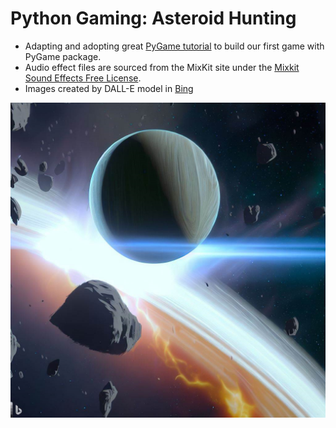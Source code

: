 # Python Gaming: Asteroid Hunting

- Adapting and adopting great [PyGame tutorial](https://coderslegacy.com/python/python-pygame-tutorial/) to build our first game with PyGame package.
- Audio effect files are sourced from the MixKit site under the [Mixkit Sound Effects Free License](https://mixkit.co/terms).
- Images created by DALL-E model in [Bing](https://www.bing.com/)

![Thumbnail](/images/Game_Thumbnail.png)
